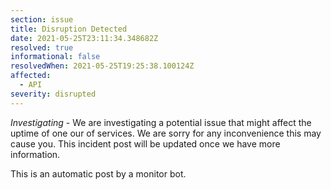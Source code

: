 ```yaml
---
section: issue
title: Disruption Detected
date: 2021-05-25T23:11:34.348682Z
resolved: true
informational: false
resolvedWhen: 2021-05-25T19:25:38.100124Z
affected:
  - API
severity: disrupted
---
```

*Investigating* - We are investigating a potential issue that might affect the uptime of one our of services. We are sorry for any inconvenience this may cause you. This incident post will be updated once we have more information.

This is an automatic post by a monitor bot.
        